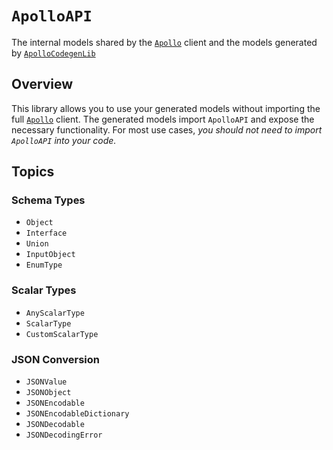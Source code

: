 # ``ApolloAPI``

The internal models shared by the [`Apollo`](/documentation/apollo) client and the models generated by [`ApolloCodegenLib`](/documentation/apollocodegenlib)

## Overview

This library allows you to use your generated models without importing the full [``Apollo``](/documentation/apollo) client. The generated models import ``ApolloAPI`` and expose the necessary functionality. For most use cases, *you should not need to import ``ApolloAPI`` into your code.*

## Topics

### Schema Types

- ``Object``
- ``Interface``
- ``Union``
- ``InputObject``
- ``EnumType``

### Scalar Types

- ``AnyScalarType``
- ``ScalarType``
- ``CustomScalarType``

### JSON Conversion

- ``JSONValue``
- ``JSONObject``
- ``JSONEncodable``
- ``JSONEncodableDictionary``
- ``JSONDecodable``
- ``JSONDecodingError``
